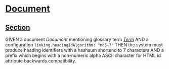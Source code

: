 # [Document](#md5-0a9a7c4)

## [Section](#md5-6133199)

GIVEN a document *Document* mentioning glossary term *[Term][1]*
AND a configuration `linking.headingIdAlgorithm: "md5-7"`
THEN the system must produce heading identifiers with a hashsum shortend to 7 characters
AND a prefix which begins with a non-numeric alpha ASCII character for HTML id attribute backwards compatibility.

[1]: ./glossary.md#md5-7e9dfa8 "Term definition."
